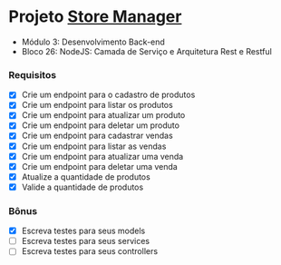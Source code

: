 # Projeto [Store Manager](https://github.com/tryber/sd-012-store-manager/pull/25)
  - Módulo 3: Desenvolvimento Back-end
  - Bloco 26: NodeJS: Camada de Serviço e Arquitetura Rest e Restful
### Requisitos
- [x] Crie um endpoint para o cadastro de produtos
- [x] Crie um endpoint para listar os produtos
- [x] Crie um endpoint para atualizar um produto
- [x] Crie um endpoint para deletar um produto
- [x] Crie um endpoint para cadastrar vendas
- [x] Crie um endpoint para listar as vendas
- [x] Crie um endpoint para atualizar uma venda
- [x] Crie um endpoint para deletar uma venda
- [x] Atualize a quantidade de produtos
- [x] Valide a quantidade de produtos

### Bônus
- [x] Escreva testes para seus models
- [ ] Escreva testes para seus services
- [ ] Escreva testes para seus controllers
